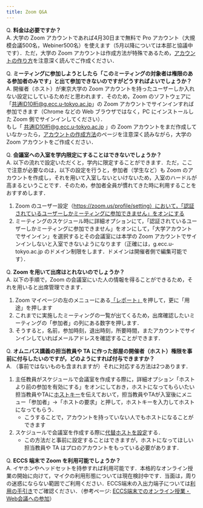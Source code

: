 ```yaml
---
title: Zoom Q&A
---
```



Q. **料金は必要ですか？**  
A. 大学の Zoom アカウントであれば4月30日まで無料で Pro アカウント（大規模会議500名，Webiner500名）を使えます（5月以降については本部と協議中です）．ただ，大学の Zoom アカウントは作成方法が特殊であるため，[アカウントの作り方](create_account)を注意深く読んでご作成ください．  


Q. **ミーティングに参加しようとしたら「このミーティングの対象者は権限のある参加者のみです」と出て参加できないのですがどうすればよいでしょうか？**  
A. 開催者（ホスト）が東京大学の Zoom アカウントを持ったユーザーしか入れない設定にしているためだと思われます．そのため，Zoom のソフトウェアに「共通ID10桁@g.ecc.u-tokyo.ac.jp」の Zoom アカウントでサインインすれば参加できます（Chrome などの Web ブラウザではなく，PC にインストールした Zoom 側でサインインしてください）．  
もし「 共通ID10桁@g.ecc.u-tokyo.ac.jp 」の Zoom アカウントをまだ作成していなかったら，[アカウントの作成方法](https://utelecon.github.io/zoom/create_account)のページを注意深く読みながら，大学の Zoom アカウントをご作成ください．

  
Q. **会議室への入室を学内限定にすることはできないでしょうか？**  
A.  以下の流れで設定いただくと，学内に限定することができます．ただ，ここで注意が必要なのは，以下の設定を行うと，参加者（学生など）も Zoom のアカウントを作成し，それを用いて入室しないといけないため，入室のハードルが高まるということです．そのため，参加者全員が慣れてきた時に利用することをおすすめします．
  1. Zoom のユーザー設定（https://zoom.us/profile/setting）において，「認証されているユーザーしかミーティングに参加できません」をオンにする
  1. ミーティングのスケジュール時に詳細オプションにて，「認証されているユーザーしかミーティングに参加できません」をオンにして，「大学アカウントでサインイン」を選択するとその会議室には本学の Zoom アカウントでサインインしないと入室できないようになります（正確には，g.ecc.u-tokyo.ac.jp のドメイン制限をします．ドメインは開催者側で編集可能です）．
  
  
Q. **Zoom を用いて出席はとれないのでしょうか？**  
A. 以下の手順で，Zoom の会議室にいた人の情報を得ることができるため，それを用いると出席管理できます．
  1. Zoom マイページの左のメニューにある[「レポート」](https://zoom.us/account/report)を押して，更に「用途」を押します
  1. これまでに実施したミーティングの一覧が出てくるため，出席確認したいミーティングの「参加者」の列にある数字を押します．
  1. そうすると，名前，参加時刻，退出時刻，所要時間，またアカウントでサインインしていればメールアドレスを確認することができます．
  
  
Q. **オムニバス講義の担当教員や TA に作った部屋の開催者（ホスト）権限を事前に付与したいのですが，どのようにすれば付与できますか？**  
A. （事前ではないものも含まれますが）それに対応する方法は2つあります． 
  1. 主任教員がスケジュールで会議室を作成する際に，詳細オプション「ホストより前の参加を有効にする」をオンにしておき，ホストになってもらいたい担当教員やTAに<a href="https://zoomy.info/zoom_perfect_manual/joining/host_key/" target="_blank">ホストキー</a>を伝えておいて，担当教員やTAが入室後にメニュー「参加者」→「ホストの要求」と押して，ホストキーを入力してホストになってもらう．  
     * こうすることで，アカウントを持っていない人でもホストになることができます
  1. スケジュールで会議室を作成する際に<a href="https://zoom-support.nissho-ele.co.jp/hc/ja/articles/360022865192-%E4%BB%A3%E6%9B%BF%E3%83%9B%E3%82%B9%E3%83%88" target="_blank">代替ホストを設定</a>する．  
      * この方法だと事前に設定することはできますが，ホストになってほしい担当教員や TA はプロのアカウントをもっている必要があります．
  
  
Q. **ECCS 端末で Zoom を利用可能でしょうか？**  
A.  イヤホンやヘッドセットを持参すれば利用可能です．本格的なオンライン授業の開始に向けて，マイクの利用形態については現在検討中です．当面は，周りの迷惑にならない範囲でご利用ください．ECCS端末の入出力端子については<a href="https://userguide.ecc.u-tokyo.ac.jp/current/C3BCCBF62FC6FEBDD0CECFB4C4B6AD.html" target="_blank">利用の手引き</a>でご確認ください．（参考ページ: <a href="https://www.ecc.u-tokyo.ac.jp/announcement/2020/03/23_3147.html" target="_blank">ECCS端末でのオンライン授業・Web会議への参加</a>）




